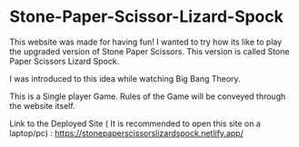 # Stone-Paper-Scissor-Lizard-Spock

This website was made for having fun! I wanted to try how its like to play the upgraded version of Stone Paper Scissors.
This version is called Stone Paper Scissors Lizard Spock.

I was introduced to this idea while watching Big Bang Theory.

This is a Single player Game. Rules of the Game will be conveyed through the website itself.

Link to the Deployed Site ( It is recommended to open this site on a laptop/pc) : https://stonepaperscissorslizardspock.netlify.app/
